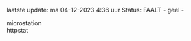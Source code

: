 laatste update: 
ma 04-12-2023  4:36   uur 
Status: FAALT - geel - 
<div class="service R">microstation</div><div class="service Y">httpstat</div>